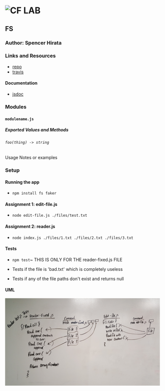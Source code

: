 ![CF](http://i.imgur.com/7v5ASc8.png) LAB
=================================================

## FS

### Author: Spencer Hirata

### Links and Resources
* [repo](https://github.com/401-advanced-js/lab-03)
* [travis](https://travis-ci.com/401-advanced-js/lab-03)

#### Documentation
* [jsdoc]()

### Modules
#### `modulename.js`
##### Exported Values and Methods

###### `foo(thing) -> string`
Usage Notes or examples


### Setup

#### Running the app
* `npm install fs faker`

#### Assignment 1: edit-file.js

* `node edit-file.js ./files/test.txt`

#### Assignment 2: reader.js

* `node index.js ./files/1.txt ./files/2.txt ./files/3.txt`

#### Tests
* `npm test`~ THIS IS ONLY FOR THE reader-fixed.js FILE

* Tests if the file is 'bad.txt' which is completely useless

* Tests if any of the file paths don't exist and returns null

#### UML
![Screenshot](./assets/fsUML.jpg)
